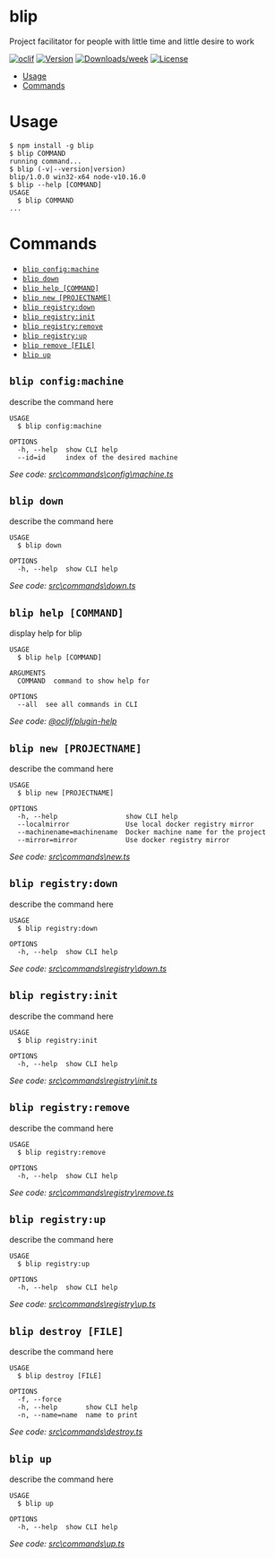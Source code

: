 blip
====

Project facilitator for people with little time and little desire to work

[![oclif](https://img.shields.io/badge/cli-oclif-brightgreen.svg)](https://oclif.io)
[![Version](https://img.shields.io/npm/v/blip.svg)](https://npmjs.org/package/blip)
[![Downloads/week](https://img.shields.io/npm/dw/blip.svg)](https://npmjs.org/package/blip)
[![License](https://img.shields.io/npm/l/blip.svg)](https://github.com/lime-it/lime-it/blob/master/package.json)

<!-- toc -->
* [Usage](#usage)
* [Commands](#commands)
<!-- tocstop -->
# Usage
<!-- usage -->
```sh-session
$ npm install -g blip
$ blip COMMAND
running command...
$ blip (-v|--version|version)
blip/1.0.0 win32-x64 node-v10.16.0
$ blip --help [COMMAND]
USAGE
  $ blip COMMAND
...
```
<!-- usagestop -->
# Commands
<!-- commands -->
* [`blip config:machine`](#blip-configmachine)
* [`blip down`](#blip-down)
* [`blip help [COMMAND]`](#blip-help-command)
* [`blip new [PROJECTNAME]`](#blip-new-projectname)
* [`blip registry:down`](#blip-registrydown)
* [`blip registry:init`](#blip-registryinit)
* [`blip registry:remove`](#blip-registryremove)
* [`blip registry:up`](#blip-registryup)
* [`blip remove [FILE]`](#blip-remove-file)
* [`blip up`](#blip-up)

## `blip config:machine`

describe the command here

```
USAGE
  $ blip config:machine

OPTIONS
  -h, --help  show CLI help
  --id=id     index of the desired machine
```

_See code: [src\commands\config\machine.ts](https://github.com/lime-it/lime-it/blob/v1.0.0/src\commands\config\machine.ts)_

## `blip down`

describe the command here

```
USAGE
  $ blip down

OPTIONS
  -h, --help  show CLI help
```

_See code: [src\commands\down.ts](https://github.com/lime-it/lime-it/blob/v1.0.0/src\commands\down.ts)_

## `blip help [COMMAND]`

display help for blip

```
USAGE
  $ blip help [COMMAND]

ARGUMENTS
  COMMAND  command to show help for

OPTIONS
  --all  see all commands in CLI
```

_See code: [@oclif/plugin-help](https://github.com/oclif/plugin-help/blob/v2.2.3/src\commands\help.ts)_

## `blip new [PROJECTNAME]`

describe the command here

```
USAGE
  $ blip new [PROJECTNAME]

OPTIONS
  -h, --help                 show CLI help
  --localmirror              Use local docker registry mirror
  --machinename=machinename  Docker machine name for the project
  --mirror=mirror            Use docker registry mirror
```

_See code: [src\commands\new.ts](https://github.com/lime-it/lime-it/blob/v1.0.0/src\commands\new.ts)_

## `blip registry:down`

describe the command here

```
USAGE
  $ blip registry:down

OPTIONS
  -h, --help  show CLI help
```

_See code: [src\commands\registry\down.ts](https://github.com/lime-it/lime-it/blob/v1.0.0/src\commands\registry\down.ts)_

## `blip registry:init`

describe the command here

```
USAGE
  $ blip registry:init

OPTIONS
  -h, --help  show CLI help
```

_See code: [src\commands\registry\init.ts](https://github.com/lime-it/lime-it/blob/v1.0.0/src\commands\registry\init.ts)_

## `blip registry:remove`

describe the command here

```
USAGE
  $ blip registry:remove

OPTIONS
  -h, --help  show CLI help
```

_See code: [src\commands\registry\remove.ts](https://github.com/lime-it/lime-it/blob/v1.0.0/src\commands\registry\remove.ts)_

## `blip registry:up`

describe the command here

```
USAGE
  $ blip registry:up

OPTIONS
  -h, --help  show CLI help
```

_See code: [src\commands\registry\up.ts](https://github.com/lime-it/lime-it/blob/v1.0.0/src\commands\registry\up.ts)_

## `blip destroy [FILE]`

describe the command here

```
USAGE
  $ blip destroy [FILE]

OPTIONS
  -f, --force
  -h, --help       show CLI help
  -n, --name=name  name to print
```

_See code: [src\commands\destroy.ts](https://github.com/lime-it/lime-it/blob/v1.0.0/src\commands\destroy.ts)_

## `blip up`

describe the command here

```
USAGE
  $ blip up

OPTIONS
  -h, --help  show CLI help
```

_See code: [src\commands\up.ts](https://github.com/lime-it/lime-it/blob/v1.0.0/src\commands\up.ts)_
<!-- commandsstop -->
